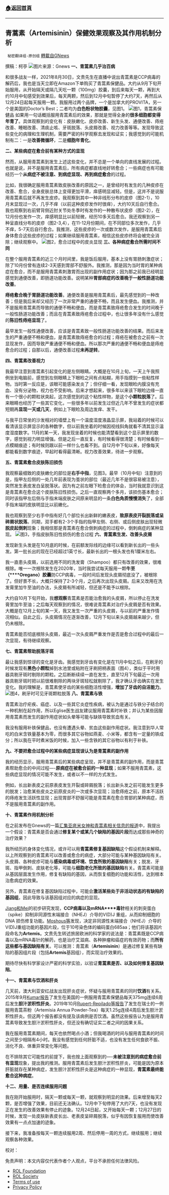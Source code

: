 ###  [:house:返回首頁](https://github.com/ourhimalayas/txt)
---


## 青蒿素（Artemisinin）保健效果观察及其作用机制分析
` 秘密翻译组-原创组` [轉載自GNews](https://gnews.org/zh-hans/1799535/)

撰稿：柯亭
![](https://assets.gnews.org/wp-content/uploads/2021/12/1_3-scaled.jpg)图片来源：Gnews
**一、青蒿素几乎治百病**

和很多战友一样，2021年8月30日，文贵先生在直播中说出青蒿素是CCP病毒的解药后，我也是当天立即在Amazon下单购买了青蒿素保健品。大约从9月下旬开始服用，从开始隔天或隔几天吃一颗（100mg）胶囊，到后来每天一颗，再到大约10月中旬感受到效果后，每天两颗，然后到12月中旬暂停了大约7天，再然后从12月24日起每天服用一颗。我服用过两个品牌，一个是加拿大的PROVITA，另一个是美国的Doctor’s Best；二者均为**白色粉状物胶囊**，见图1。
![](https://assets.gnews.org/wp-content/uploads/2021/12/1_1_1.jpg)图1，青蒿素保健品
如果用一句话概括服用青蒿素后的效果，那就是觉得全身的**很多细胞都变得年青了**。具体观察到的变化有：皮肤嫩化、皮疹改善、新生头发、通便改善、痔疮改善、睡眠改善、清痰止咳、牙斑脱落、头皮屑改善、视力改善等等。发现导致这些变化的病理和生理机制，需要严密的科学观察去发现和证实；我感觉到的可能机制有二：一是**改善微循环**，二是**细胞年青化**。

**二、某些病症在愈合前有某种方式的显现**

然而，从服用青蒿素到发生上述这些变化，并不总是一个单向的直线发展的过程。也就是说，并不是服用青蒿素后，所有病症都直线地好转愈合；一些病症也有可能经历一个**从病症不被注意、到病症显现、再到病症愈合**的过程。

比如，我很确定服用青蒿素致皮肤改善的原因之一，是曾经时有发生的几种皮疹在改善、愈合，全身皮肤总体上变得更加平滑，痒感明显减轻。但是，这并不是说服用青蒿素后就不再发生皮疹。我观察到其中一种非线形分布的皮疹（图2-1），10月末显现过一次，几乎不痒（以前这种皮疹发作时很痒），大约10天后自行愈合。我也观察到右前臂背侧近肘关节处冬季时有发作的一种散布状皮疹（图2-2），在12月份也发作一次，痒感明显比以前轻微，经历10多天后愈合。我还观察到另一种呈直线分布的皮疹（图2-3,4），在11-12月份期间，在不同部位多次发作，几乎不痒，5-7天后自行愈合。我推测，这些皮疹的一次或数次发作，是服用青蒿素后身体愈合这些皮疹的过程；如果继续服用青蒿素，相信这些皮疹终将会被完全消除；继续观察中。
![](https://assets.gnews.org/wp-content/uploads/2021/12/1_2_-scaled.jpg)图2，愈合过程中的皮炎显现
**三、各种病症愈合所需时间不同**

在整个服用青蒿素的近三个月时间里，我是饭后服用，基本上没有胃肠刺激症状；除了10月份曾有连续2-3天感到胃部不舒服外。我推测，那是因为当时胃的某种病症在愈合，而不是服用青蒿素刺激胃而出现的副作用症状；因为那之前我已经明显感觉到通便改善，即肠道功能改善。说明某种**胃部病症的改善晚于一般性肠道功能改善**。

**痔疮愈合晚于胃肠道功能改善**。通便改善是服用青蒿素后，最先感觉到的一种改善；但是我后来却又经历了一次非常严重的通便不畅，而且发生便血。我推测，并不是服用青蒿素而导致的通便不畅和便血，而是青蒿素致痔疮愈合发生的时间晚于一般性肠道功能改善；而且在青蒿素致痔疮愈合过程中，也让很多年没有什么感觉的**陈旧性痔疮显现**了。

最早发生一般性通便改善，应该是青蒿素致一般性肠道功能改善的结果。而后来发生的严重通便不畅和便血，是青蒿素致痔疮愈合的过程；痔疮在被愈合之前有一次显现发作，因而导致严重通便不畅和便血。所以那次严重的通便不畅和便血是痔疮愈合的过程；自那以后，通便改善过程**未再逆转**。

**四、青蒿素改善视力**

我最早注意到青蒿素引起变化的是左侧眼睛。大概是在10月上旬，一天上午我照例坐到电脑前，感觉到左侧眼睛上下眼睑之间有点粘糊，用手指摸到一些粘性样物。当时第一反应是，该眼可能感染发炎了；但仔细一看，发现眼睑内膜没有充血、没有分泌物，视力也不受影响。后来才想起来，很多年以来该下眼睑边缘一直有一个很小的颗粒状突起，这次感觉到的这个粘性样物，是这个**小颗粒脱落**了。后来眼睛也经历了一些其它变化，一些很多年以前发生过但近几年不曾发生的症状都短期再**显现一天或几天**，例如上下眼睑及周边发痒、发干。

与我平日常坐的沙发相对的墙壁上有一个温度湿度液晶显示屏，我站着的时候可以看清该显示屏显示的各种数字，但以前我坐着的时候因视线斜角就看不清其显示温度湿度数字。11月的某一天，我发现坐着的时候也能清楚看到这个显示屏里的数字，感觉到视力明显增强。但是之后一直反复，有时候看得很清楚；有时候看到一点模糊痕迹；有时候则跟以前一样什么也看不到。自12月中下旬以来，好像每天都能看到数字痕迹，早起时看得最清晰。视力改善效果，待进一步观察。

**五、青蒿素愈合皮肤陈旧损伤**

我观察最细致的皮肤嫩化的部位是**右手中指**，见图3。最早（10月中旬）注意到的是，指甲左后侧的一处几年前表现为茧状的部位（最近几年不是很容易被注意），突然发生表皮发白呈脱落状。因为有之前左眼下睑愈合的体会，当时我就意识到这是青蒿素在愈合这个皮肤陈旧性损伤。之后一直观察两个多月，该损伤基本愈合；同时该指甲左后侧与手指末端皮肤之间原来明显的一条**白色角质慢慢消失**了，全部手指末端的皮肤明显比以前嫩化。

我也观察到至少右手中指有好几个部位长出新鲜的嫩表皮，**致原表皮开裂脱落或呈碎屑状脱落**。同期，双手都有2-3个手指的指甲左侧、右侧、或后侧皮肤出现轻微**脱皮起倒刺**现象；我相信那是青蒿素在愈合倒刺病症的过程中，倒刺病症的某种显现。
![](https://assets.gnews.org/wp-content/uploads/2021/12/1_3-scaled.jpg)图3，手指皮肤陈旧性损伤的愈合过程
**六、青蒿素生发、改善头皮屑**

发现新生头发是在10月底的时候，在前额发际线的边缘可以看到新长出的一些头发。第一批长出的现在已经超过1英寸长，最新长出的一根头发也有1厘米左右。

我一直患头皮屑，以前选用不同的洗发膏（Shampoo）都只有改善的效果，很难根除。唯一一次根除发生在2020年，当时我尝试每天服用一颗**牛至（****Oregano）胶囊**防CCP病毒，一段时间后发现头皮屑彻底没了，被根除了。但好景不长，大概只保持了2-3个月，之后再次出现头皮屑。后来又改用在洗发膏里加牛至油的办法，头皮屑有所减轻，但还是不能予以根除。

大约自10月下旬开始，我**想观察**青蒿素是否能治愈我的头皮屑，所以停止在洗发膏里加牛至油；之后每天观察到的情况，很难说青蒿素对治疗头皮屑是否有效果。大概是在12月上旬的某一天，我又发生一次严重的头皮屑，与以前的严重发作情况相似。自此之后，头皮屑情况在逐渐改善，12月下旬以来头皮屑越来越少，但仍未根除。

青蒿素能否彻底根除头皮屑，最近一次头皮屑严重发作是否是愈合过程中的最后一次显现，有待继续观察。

**七、青蒿素帮助脱落牙斑**

最让我感到惊讶的变化是牙齿。我感觉到牙齿有变化是在11月中旬之后，在刷牙的时候发现有**黑色小颗粒**掉到水池里或粘附在牙刷把柄表面（图4），类似于平时用器具剔牙斑时剔除的颗粒。之后断断续续一直在发生，直至12月下旬最近一次用器具剔牙斑时把以前很难剔除的两块牙斑轻松就剔除了，我才确认牙齿确实在发生变化。我的理解是，青蒿素使牙齿的某些细胞活性增强，**增加了牙齿的自洁能力**。
![](https://assets.gnews.org/wp-content/uploads/2021/12/1_4-scaled.jpg)图4，刷牙时可见牙斑颗粒脱落
**八、青蒿素与铁**

青蒿素治疗疟疾、癌症、以及一些其它炎症性疾病，被认为是通过与铁分子结合的一种机制在起作用，所以Eglise医生战友建议服用青蒿素时补铁；并认为某些因服用青蒿素而发生的副作用症状如头晕等可能与缺铁导致贫血有关。

我没有服用补铁保健品，也没有遭遇头晕、贫血这些副作用症状。我注意到华人常吃的白米含铁量基本为零，而很多其它谷物如燕麦、小米等，都含有一定量的铁成分；所以我在平时煮米饭的时候，加入一些含铁的其它谷物以有利于补铁。

**九、不要把愈合过程中的某些病症显现误认为是青蒿素的副作用**

我的经历显示，服用青蒿素后的某些病症呈现，并不是青蒿素的副作用，而是青蒿素帮助愈合的中间过程—-**原病症在被愈合前的一种显现**；如果不服用青蒿素，这些病症显现的情况可能不发生，或者以不一样的方式发生。

例如，长出新表皮之前原表皮发生开裂或碎屑脱落；长出新头发之前可能发生更多的脱发；治愈某些皮炎之前原皮炎的一次或多次显现；治愈痔疮之前，原本不活跃的痔疮发生活跃性显现；出现胃部不舒服可能是青蒿素在愈合胃部的某种病症，而不是服用青蒿素的副作用。

**十、青蒿素作用机制分析**

在之前发布在Gnews的一篇[汇集亚底米女神和青蒿素相关信息的报道](https://gnews.org/zh-hans/1715204/)中，我提出一个假设：青蒿素是否会通过**修复某个或某几个缺陷的基因片段**而达成那些神奇的治疗效果？

我所经历的身体变化情况，或许可以用**青蒿素修复基因缺陷**这个假设机制来解释。以上所观察到的青蒿素可以改善或愈合的病症，大部分可能与某种基因缺陷有关。头皮屑、各种皮疹可能与**感染病毒或环境、饮食所致的基因缺陷**有关；脱发、牙斑、指甲倒刺、皮肤老化等，可能与**细胞老化所致的基因缺陷**有关。青蒿素可能是从基因层面发生作用，修复有缺陷的基因，从而恢复细胞的功能和活性，达到根本治愈病症的效果。

另外，青蒿素在修复基因缺陷过程中，可能会**激活某些处于非活动状态的有缺陷的基因组**，因此导致与该基因组对应的病症的显现。

[Jiang和Mei](https://www.mdpi.com/1999-4915/13/10/2056)的初步研究发现，**CCP****病毒以及****mRNA****毒针**相关的刺突蛋白（spike）抑制非同源性末端接合（NHEJ）介导的V(D)J 重组，从而抑制细胞的 DNA 损伤修复功能。[Moshous等](https://www.sciencedirect.com/science/article/pii/S0092867401003099)发现，决定非同源性末端接合（NHEJ）介导的V(D)J重组功能的基因片段，位于10号染色体的编码蛋白685aa；他们将该基因片段命名为**Artemis**。文贵先生转述旅居欧洲的科学家的说法是：青蒿素既是CCP病毒以及mRNA毒针的解药，也是治疗艾滋病、各种肿瘤和癌症的有效药物；而**所有这些都与基因缺陷有关**。可以推测：青蒿素（**Artemisinin**）是通过修复某些有缺陷的基因组片段（包括**Artemis**基因组），而实现治疗效果的。

期待尽快有科学家设计严密的科学实验，以验证**青蒿素是否、以及如何修复基因缺陷**。

**十一、青蒿素与饮酒和肝炎**

几天前，澳大利亚安红战友出现肝炎症状，怀疑与服用青蒿素的同时**饮酒**有关系。2015年9月[Kumar报告](https://aasldpubs.onlinelibrary.wiley.com/doi/10.1002/hep.27900)了发生在美国的一例服用青蒿素保健品每天375mg连续6周后发生**胆汁淤积性肝炎**。2019年10月[Rupert-Repilado等报告](https://www.frontiersin.org/articles/10.3389/fmed.2019.00221/full)了发生在瑞士的一例服用青蒿茶粉（Artemisia Annua Powder-Tea）每天1.25g连续4周后发生胆汁淤积性肝炎。但这两个报告都没有提及该病例是否饮酒。虽然这些报告认为是服用青蒿素导致发生胆汁淤积性肝炎，但还没有确切证实二者之间的因果关系。

我在服用青蒿素期间，每天也依然喝点小酒；但我喝酒的时间与服用青蒿素的时间之间至少相隔有4小时。我没有感觉到任何肝脏不适，也没有发生任何食欲不振、消化不良、体重异常变化等问题。

在不排除其它可能性的前提下，我也按上面观察到的—-**未被注意到的病症愈合前有显现**现象，提出我的推测。服用青蒿素后发生胆汁淤积性肝炎，可能是因为原本肝脏就存在某种病症，发生胆汁淤积性肝炎是这种病症的一种显现，**青蒿素最终能愈合这种病症**。

**十二、用量、是否连续服用问题**

我在刚开始服用时，隔天一颗或每天一颗，就观察到明显的效果。后来增至每天2颗，是否增强了效果，目前还无法确认。12月中下旬停用了大约7天，也没有发现正在发生的改善效果有停止的迹象。12月24日起，又开始每天一颗；12月27日的时候，发现一处皮肤新表皮长出、老表皮呈碎屑脱落，似乎有因恢复服用而使改善效果有一点点加速的迹象。

接下来，我准备按每天一颗连续服用2周、然后停用一周的方式，继续服用；继续观察各种效果。

校对：

 

免责声明：本文内容仅代表作者个人观点，平台不承担任何法律风险。

- [ROL Foundation](https://rolfoundation.org/)
- [ROL Society](https://rolsociety.org/)
- [Terms of use](https://gnews.org/terms-of-use-3/)
- [Privacy Policy](https://gnews.org/privacy-policy/)
